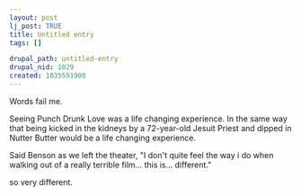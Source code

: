 ```yaml
--- 
layout: post
lj_post: TRUE
title: Untitled entry
tags: []

drupal_path: untitled-entry
drupal_nid: 1029
created: 1035591900
---
```

Words fail me.

Seeing Punch Drunk Love was a life changing experience. In the same way that being kicked in the kidneys by a 72-year-old Jesuit Priest and dipped in Nutter Butter would be a life changing experience.

Said Benson as we left the theater, "I don't quite feel the way i do when walking out of a really terrible film... this is... different."

so very different.
